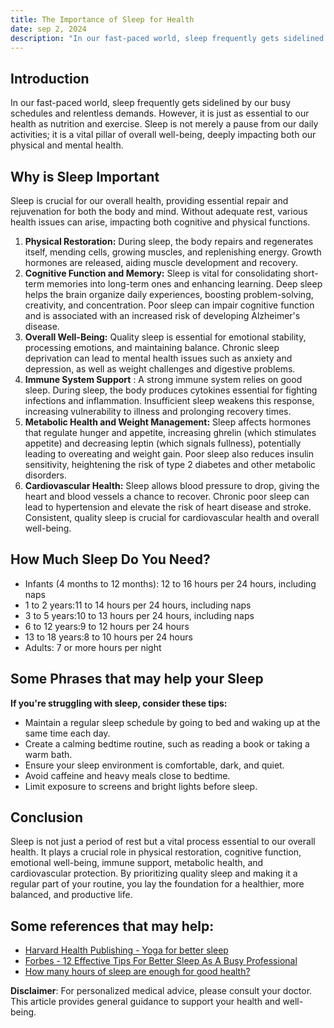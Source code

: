 ```yaml
---
title: The Importance of Sleep for Health
date: sep 2, 2024
description: "In our fast-paced world, sleep frequently gets sidelined by our busy schedules and relentless demands. However, it is just as essential to our health as nutrition and exercise. Sleep is not merely a pause from our daily activities; it is a vital pillar of overall well-being, deeply impacting both our physical and mental health."
---
```


## Introduction

In our fast-paced world, sleep frequently gets sidelined by our busy schedules and relentless demands. However, it is just as essential to our health as nutrition and exercise. Sleep is not merely a pause from our daily activities; it is a vital pillar of overall well-being, deeply impacting both our physical and mental health.

## Why is Sleep Important

Sleep is crucial for our overall health, providing essential repair and rejuvenation for both the body and mind. Without adequate rest, various health issues can arise, impacting both cognitive and physical functions.

1. **Physical Restoration:** During sleep, the body repairs and regenerates itself, mending cells, growing muscles, and replenishing energy. Growth hormones are released, aiding muscle development and recovery.
2. **Cognitive Function and Memory:** Sleep is vital for consolidating short-term memories into long-term ones and enhancing learning. Deep sleep helps the brain organize daily experiences, boosting problem-solving, creativity, and concentration. Poor sleep can impair cognitive function and is associated with an increased risk of developing Alzheimer's disease.
3. **Overall Well-Being:** Quality sleep is essential for emotional stability, processing emotions, and maintaining balance. Chronic sleep deprivation can lead to mental health issues such as anxiety and depression, as well as weight challenges and digestive problems.
4. **Immune System Support** : A strong immune system relies on good sleep. During sleep, the body produces cytokines essential for fighting infections and inflammation. Insufficient sleep weakens this response, increasing vulnerability to illness and prolonging recovery times.
5. **Metabolic Health and Weight Management:** Sleep affects hormones that regulate hunger and appetite, increasing ghrelin (which stimulates appetite) and decreasing leptin (which signals fullness), potentially leading to overeating and weight gain. Poor sleep also reduces insulin sensitivity, heightening the risk of type 2 diabetes and other metabolic disorders.
6. **Cardiovascular Health:** Sleep allows blood pressure to drop, giving the heart and blood vessels a chance to recover. Chronic poor sleep can lead to hypertension and elevate the risk of heart disease and stroke. Consistent, quality sleep is crucial for cardiovascular health and overall well-being.

## How Much Sleep Do You Need?

- Infants (4 months to 12 months): 12 to 16 hours per 24 hours, including naps
- 1 to 2 years:11 to 14 hours per 24 hours, including naps
- 3 to 5 years:10 to 13 hours per 24 hours, including naps
- 6 to 12 years:9 to 12 hours per 24 hours
- 13 to 18 years:8 to 10 hours per 24 hours
- Adults: 7 or more hours per night

## Some Phrases that may help your Sleep

**If you're struggling with sleep, consider these tips:**

- Maintain a regular sleep schedule by going to bed and waking up at the same time each day.
- Create a calming bedtime routine, such as reading a book or taking a warm bath.
- Ensure your sleep environment is comfortable, dark, and quiet.
- Avoid caffeine and heavy meals close to bedtime.
- Limit exposure to screens and bright lights before sleep.

## Conclusion

Sleep is not just a period of rest but a vital process essential to our overall health. It plays a crucial role in physical restoration, cognitive function, emotional well-being, immune support, metabolic health, and cardiovascular protection. By prioritizing quality sleep and making it a regular part of your routine, you lay the foundation for a healthier, more balanced, and productive life.

## Some references that may help:

- [Harvard Health Publishing - Yoga for better sleep](https://www.health.harvard.edu/blog/8753-201512048753)
- [Forbes - 12 Effective Tips For Better Sleep As A Busy Professional](https://www.forbes.com/councils/forbescoachescouncil/2020/02/21/12-effective-tips-for-better-sleep-as-a-busy-professional/)
- [How many hours of sleep are enough for good health?](https://www.mayoclinic.org/healthy-lifestyle/adult-health/expert-answers/how-many-hours-of-sleep-are-enough/faq-20057898)

**Disclaimer**: For personalized medical advice, please consult your doctor. This article provides general guidance to support your health and well-being.
